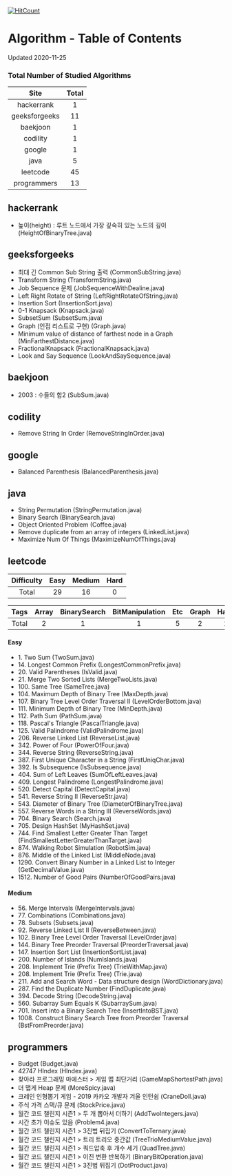 [![HitCount](http://hits.dwyl.com/kenshin579/tutorials-interview-questions.svg)](http://hits.dwyl.com/kenshin579/tutorials-interview-questions)

# Algorithm - Table of Contents

Updated 2020-11-25

### Total Number of Studied Algorithms
| Site  | Total |
| :---------: | :-----------: |
| hackerrank | 1 |
| geeksforgeeks | 11 |
| baekjoon | 1 |
| codility | 1 |
| google | 1 |
| java | 5 |
| leetcode | 45 |
| programmers | 13 |

## hackerrank

* 높이(height) : 루트 노드에서 가장 깊숙히 있는 노드의 깊이 (HeightOfBinaryTree.java)

## geeksforgeeks

* 최대 긴 Common Sub String 출력 (CommonSubString.java)
* Transform String (TransformString.java)
* Job Sequence 문제 (JobSequenceWithDealine.java)
* Left Right Rotate of String (LeftRightRotateOfString.java)
* Insertion Sort (InsertionSort.java)
* 0-1 Knapsack (Knapsack.java)
* SubsetSum (SubsetSum.java)
* Graph (인접 리스트로 구현) (Graph.java)
* Minimum value of distance of farthest node in a Graph (MinFarthestDistance.java)
* FractionalKnapsack (FractionalKnapsack.java)
* Look and Say Sequence (LookAndSaySequence.java)

## baekjoon

* 2003 : 수들의 합2 (SubSum.java)

## codility

* Remove String In Order (RemoveStringInOrder.java)

## google

* Balanced Parenthesis (BalancedParenthesis.java)

## java

* String Permutation (StringPermutation.java)
* Binary Search (BinarySearch.java)
* Object Oriented Problem (Coffee.java)
* Remove duplicate from an array of integers (LinkedList.java)
* Maximize Num Of Things (MaximizeNumOfThings.java)

## leetcode

| Difficulty | Easy | Medium | Hard | 
| :------: | :------: | :------: | :------: |
| Total  | 29 | 16 | 0 | 

| Tags | Array | BinarySearch | BitManipulation | Etc | Graph | Hash | LinkedList | Map | Set | String | Tree | Trie | 
| :------: | :------: | :------: | :------: | :------: | :------: | :------: | :------: | :------: | :------: | :------: | :------: | :------: |
| Total | 2 | 1 | 1 | 5 | 2 | 1 | 6 | 1 | 1 | 11 | 11 | 3 |


#### Easy
* 1\. Two Sum (TwoSum.java)
* 14\. Longest Common Prefix (LongestCommonPrefix.java)
* 20\. Valid Parentheses (IsValid.java)
* 21\. Merge Two Sorted Lists (MergeTwoLists.java)
* 100\. Same Tree (SameTree.java)
* 104\. Maximum Depth of Binary Tree (MaxDepth.java)
* 107\. Binary Tree Level Order Traversal II (LevelOrderBottom.java)
* 111\. Minimum Depth of Binary Tree (MinDepth.java)
* 112\. Path Sum (PathSum.java)
* 118\. Pascal's Triangle (PascalTriangle.java)
* 125\. Valid Palindrome (ValidPalindrome.java)
* 206\. Reverse Linked List (ReverseList.java)
* 342\. Power of Four (PowerOfFour.java)
* 344\. Reverse String (ReverseString.java)
* 387\. First Unique Character in a String (FirstUniqChar.java)
* 392\. Is Subsequence (IsSubsequence.java)
* 404\. Sum of Left Leaves (SumOfLeftLeaves.java)
* 409\. Longest Palindrome (LongestPalindrome.java)
* 520\. Detect Capital (DetectCapital.java)
* 541\. Reverse String II (ReverseStr.java)
* 543\. Diameter of Binary Tree (DiameterOfBinaryTree.java)
* 557\. Reverse Words in a String III (ReverseWords.java)
* 704\. Binary Search (Search.java)
* 705\. Design HashSet (MyHashSet.java)
* 744\. Find Smallest Letter Greater Than Target (FindSmallestLetterGreaterThanTarget.java)
* 874\. Walking Robot Simulation (RobotSim.java)
* 876\. Middle of the Linked List (MiddleNode.java)
* 1290\. Convert Binary Number in a Linked List to Integer (GetDecimalValue.java)
* 1512\. Number of Good Pairs (NumberOfGoodPairs.java)

#### Medium
* 56\. Merge Intervals (MergeIntervals.java)
* 77\. Combinations (Combinations.java)
* 78\. Subsets (Subsets.java)
* 92\. Reverse Linked List II (ReverseBetween.java)
* 102\. Binary Tree Level Order Traversal (LevelOrder.java)
* 144\. Binary Tree Preorder Traversal (PreorderTraversal.java)
* 147\. Insertion Sort List (InsertionSortList.java)
* 200\. Number of Islands (NumIslands.java)
* 208\. Implement Trie (Prefix Tree) (TrieWithMap.java)
* 208\. Implement Trie (Prefix Tree) (Trie.java)
* 211\. Add and Search Word - Data structure design (WordDictionary.java)
* 287\. Find the Duplicate Number (FindDuplicate.java)
* 394\. Decode String (DecodeString.java)
* 560\. Subarray Sum Equals K (SubarraySum.java)
* 701\. Insert into a Binary Search Tree (InsertIntoBST.java)
* 1008\. Construct Binary Search Tree from Preorder Traversal (BstFromPreorder.java)

## programmers

* Budget (Budget.java)
* 42747 HIndex (HIndex.java)
* 찾아라 프로그래밍 마에스터 > 게임 맵 최단거리 (GameMapShortestPath.java)
* 더 맵게 Heap 문제 (MoreSpicy.java)
* 크레인 인형뽑기 게임 - 2019 카카오 개발자 겨울 인턴쉽 (CraneDoll.java)
* 주식 가격 스택/큐 문제 (StockPrice.java)
* 월간 코드 챌린지 시즌1 > 두 개 뽑아서 더하기 (AddTwoIntegers.java)
* 시간 초가 이슈도 있음 (Problem4.java)
* 월간 코드 챌린지 시즌1 > 3진법 뒤집기 (ConvertToTernary.java)
* 월간 코드 챌린지 시즌1 > 트리 트리오 중간값 (TreeTrioMediumValue.java)
* 월간 코드 챌린지 시즌1 > 쿼드압축 후 개수 세기 (QuadTree.java)
* 월간 코드 챌린지 시즌1 > 이진 변환 반복하기 (BinaryBitOperation.java)
* 월간 코드 챌린지 시즌1 > 3진법 뒤집기 (DotProduct.java)

